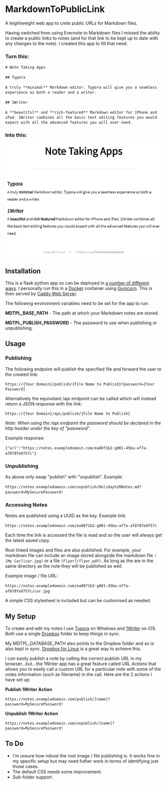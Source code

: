 # MarkdownToPublicLink
A leightweight web app to crete public URLs for Markdown files.

Having switched from using Evernote to Markdown files I missed the ability to create a public links to notes (and for that link to be kept up to date with any changes to the note). I created this app to fill that need.

### Turn this:

```
# Note Taking Apps

## Typora

A truly **minimal** Markdown editor. Typora will give you a seamless experience as both a reader and a writer.

## 1Writer

A **beautiful** and **rich-featured** Markdown editor for iPhone and iPad. 1Writer combines all the basic text editing features you would expect with all the advanced features you will ever need.
```

### Into this:
![Example](docs/example.png)


## Installation
This is a flask python app so can be deployed in [a number of different ways](http://flask.pocoo.org/docs/1.0/deploying/). I personally run this in a [Docker](https://www.docker.com/) container using [Gunicorn](https://gunicorn.org/). This is then served by [Caddy Web Server](https://caddyserver.com/).

The following environment variables need to be set for the app to run:

**MDTPL_BASE_PATH** - The path at which your Markdown notes are stored.

**MDTPL_PUBLISH_PASSWORD** - The password to use when publishing or unpublishing.

## Usage
### Publishing
The following endpoint will publish the specified file and forward the user to the created link:

```
https://{Your Domain}/publish/{File Name to Publish}?password={Your Password}
```

Alternatively the equivelant /api endpoint can be called which will instead return a JSON response with the link:

```
https://{Your Domain}/api/publish/{File Name to Publish}
```

*Note: When using the /api endpoint the password should be declared in the http header under the key of "password".*

Example response: 

`{"url":"https://notes.exampledomain.com/ea88f1b2-g001-45ba-af7a-af878fe9757c"}`

### Unpublishing
As above only swap "publish" with "unpublish". Example:

`https://notes.exampledomain.com/unpublish/Holiday%20Notes.md?password=MySecurePassword!
`

### Accessing Notes
Notes are published using a UUID as the key. Example link:

`https://notes.exampledomain.com/ea88f1b2-g001-45ba-af7a-af878fe9757c`

Each time the link is accessed the file is read and so the user will always get the latest saved copy.

Root linked images and files are also published. For example, your markdown file can include an image stored alongside the markdown file `![My Car](car.jpg)` or a file `[Flyer](flyer.pdf)`. As long as the are in the same directory as the note they will be published as well. 

Example image / file URL:

`https://notes.exampledomain.com/ea88f1b2-g001-45ba-af7a-af878fe9757c/car.jpg`

A simple CSS stylesheet is included but can be customised as needed.

## My Setup
To create and edit my notes I use [Typora](https://typora.io/) on Windows and [1Writer](http://1writerapp.com/) on iOS. Both use a single [Dropbox](https://www.dropbox.com/) folder to keep things in sync.

My MDTPL_DATABASE_PATH also points to the Dropbox folder and so is also kept in sync. [Dropbox for Linux](https://www.dropbox.com/en_GB/install-linux) is a great way to achieve this.

I *can* easily publish a note by calling the correct publish URL in my browser...but...the 1Writer app has a great feature called URL Actions that allows you to easily call a custom URL for a particular note with some of the notes information (such as filename) in the call. Here are the 2 actions I have set up:

**Publish 1Writer Action**
```
https://notes.exampledomain.com/publish/[name]?password=MySecurePassword!
```

**Unpublish 1Writer Action**
```
https://notes.exampledomain.com/unpublish/[name]?password=MySecurePassword!
```

## To Do
* I'm unsure how robust the root image / file publishing is. It works fine in my specific setup but may need futher work in terms of identifying just those cases.
* The default CSS needs some improvement.
* Sub-folder support.
